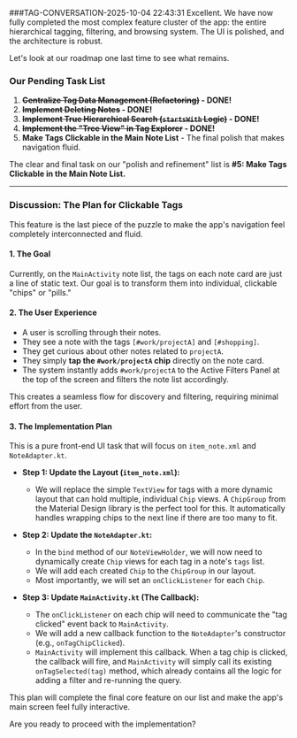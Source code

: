 
###TAG-CONVERSATION-2025-10-04 22:43:31
Excellent. We have now fully completed the most complex feature cluster of the app: the entire hierarchical tagging, filtering, and browsing system. The UI is polished, and the architecture is robust.

Let's look at our roadmap one last time to see what remains.

### Our Pending Task List

1.  **~~Centralize Tag Data Management (Refactoring)~~ - DONE!**
2.  **~~Implement Deleting Notes~~ - DONE!**
3.  **~~Implement True Hierarchical Search (`startsWith` Logic)~~ - DONE!**
4.  **~~Implement the "Tree View" in Tag Explorer~~ - DONE!**
5.  **Make Tags Clickable in the Main Note List** - The final polish that makes navigation fluid.

The clear and final task on our "polish and refinement" list is **#5: Make Tags Clickable in the Main Note List.**

---

### **Discussion: The Plan for Clickable Tags**

This feature is the last piece of the puzzle to make the app's navigation feel completely interconnected and fluid.

#### **1. The Goal**

Currently, on the `MainActivity` note list, the tags on each note card are just a line of static text. Our goal is to transform them into individual, clickable "chips" or "pills."

#### **2. The User Experience**

*   A user is scrolling through their notes.
*   They see a note with the tags `[#work/projectA]` and `[#shopping]`.
*   They get curious about other notes related to `projectA`.
*   They simply **tap the `#work/projectA` chip** directly on the note card.
*   The system instantly adds `#work/projectA` to the Active Filters Panel at the top of the screen and filters the note list accordingly.

This creates a seamless flow for discovery and filtering, requiring minimal effort from the user.

#### **3. The Implementation Plan**

This is a pure front-end UI task that will focus on `item_note.xml` and `NoteAdapter.kt`.

*   **Step 1: Update the Layout (`item_note.xml`):**
    *   We will replace the simple `TextView` for tags with a more dynamic layout that can hold multiple, individual `Chip` views. A `ChipGroup` from the Material Design library is the perfect tool for this. It automatically handles wrapping chips to the next line if there are too many to fit.

*   **Step 2: Update the `NoteAdapter.kt`:**
    *   In the `bind` method of our `NoteViewHolder`, we will now need to dynamically create `Chip` views for each tag in a note's `tags` list.
    *   We will add each created `Chip` to the `ChipGroup` in our layout.
    *   Most importantly, we will set an `onClickListener` for each `Chip`.

*   **Step 3: Update `MainActivity.kt` (The Callback):**
    *   The `onClickListener` on each chip will need to communicate the "tag clicked" event back to `MainActivity`.
    *   We will add a new callback function to the `NoteAdapter`'s constructor (e.g., `onTagChipClicked`).
    *   `MainActivity` will implement this callback. When a tag chip is clicked, the callback will fire, and `MainActivity` will simply call its existing `onTagSelected(tag)` method, which already contains all the logic for adding a filter and re-running the query.

This plan will complete the final core feature on our list and make the app's main screen feel fully interactive.

Are you ready to proceed with the implementation?
